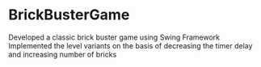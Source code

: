 # BrickBusterGame
Developed a classic brick buster game using Swing Framework
Implemented the level variants on the basis of decreasing the timer delay and increasing number of bricks

